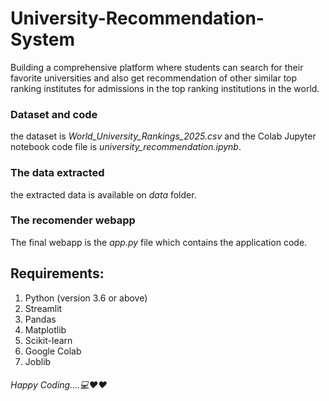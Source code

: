 # University-Recommendation-System

Building a comprehensive platform where students can search for their favorite universities and also get recommendation of other similar top ranking institutes for admissions in the top ranking institutions in the world. 

### Dataset and code

the dataset is *World_University_Rankings_2025.csv* and the Colab Jupyter notebook code file is *university_recommendation.ipynb*.

### The data extracted

the extracted data is available on *data* folder.

### The recomender webapp

The final webapp is the _app.py_ file which contains the application code.


## Requirements:

1. Python (version 3.6 or above)
2. Streamlit 
3. Pandas
4. Matplotlib
5. Scikit-learn
6. Google Colab
7. Joblib


###### Happy Coding....💻❤️❤️

